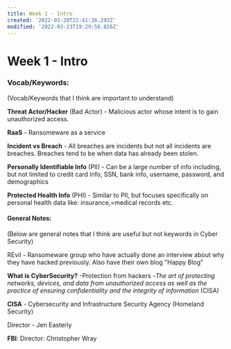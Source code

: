 ```yaml
---
title: Week 1 - Intro
created: '2022-03-20T22:41:36.292Z'
modified: '2022-03-23T19:29:56.826Z'
---
```


# Week 1 - Intro 

### __Vocab/Keywords__: 
(Vocab/Keywords that I think are important to understand)

__Threat Actor/Hacker__ (Bad Actor) - Malicious actor whose intent is to gain unauthorized access.

__RaaS__ - Ransomeware as a service

__Incident vs Breach__ - All breaches are incidents but not all incidents are breaches. Breaches tend to be when data has already been stolen.

__Personally Identifiable Info__ (PII) - Can be a large number of info including, but not limited to credit card info, SSN, bank info, username, password, and demographics

__Protected Health Info__ (PHI) - Similar to PII, but focuses specifically on personal health data like: insurance,=medical records etc.

#### __General Notes:__
(Below are general notes that I think are useful but not keywords in Cyber Security)

REvil - Ransomeware group who have actually done an interview about why they have hacked previously. Also have their own blog "Happy Blog"

__What is CyberSecurity?__
-Protection from hackers
-*The art of protecting networks, devices, and data from unauthorized access as well as the practice of ensuring confidentiality and the integrity of information* (CISA)

__CISA__ - Cybersecurity and Infrastructure Security Agency (Homeland Security)

Director - Jen Easterly

__FBI__: Director: Christopher Wray

